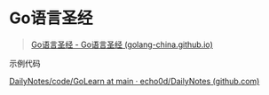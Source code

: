 # Go语言圣经

> [Go语言圣经 - Go语言圣经 (golang-china.github.io)](https://golang-china.github.io/gopl-zh/index.html)

示例代码

[DailyNotes/code/GoLearn at main · echo0d/DailyNotes (github.com)](https://github.com/echo0d/DailyNotes/tree/main/code/GoLearn)
